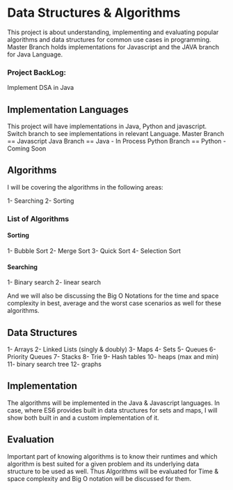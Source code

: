 # Data Structures & Algorithms

This project is about understanding, implementing and evaluating popular algorithms and data structures for common use cases in programming. Master Branch holds implementations for Javascript and the JAVA branch for Java Language.

### Project BackLog:

Implement DSA in Java

## Implementation Languages

This project will have implementations in Java, Python and javascript.
Switch branch to see implementations in relevant Language.
Master Branch == Javascript
Java Branch == Java - In Process
Python Branch == Python - Coming Soon

## Algorithms

I will be covering the algorithms in the following areas:

1- Searching
2- Sorting

### List of Algorithms

#### Sorting

1- Bubble Sort
2- Merge Sort
3- Quick Sort
4- Selection Sort

#### Searching

1- Binary search
2- linear search

And we will also be discussing the Big O Notations for the time and space complexity in best, average and the worst case scenarios as well for these algorithms.

## Data Structures

1- Arrays
2- Linked Lists (singly & doubly)
3- Maps
4- Sets
5- Queues
6- Priority Queues
7- Stacks
8- Trie
9- Hash tables
10- heaps (max and min)
11- binary search tree
12- graphs

## Implementation

The algorithms will be implemented in the Java & Javascript languages. In case, where ES6 provides built in data structures for sets and maps, I will show both built in and a custom implementation of it.

## Evaluation

Important part of knowing algorithms is to know their runtimes and which algorithm is best suited for a given problem and its underlying data structure to be used as well. Thus Algorithms will be evaluated for Time & space complexity and Big O notation will be discussed for them.

